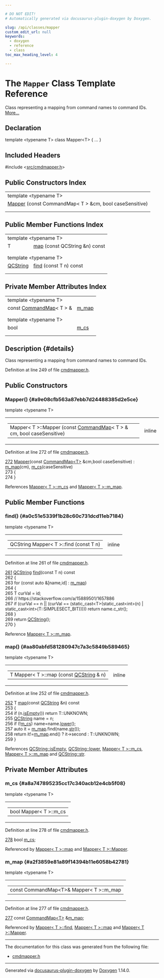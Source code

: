 ```yaml
---

# DO NOT EDIT!
# Automatically generated via docusaurus-plugin-doxygen by Doxygen.

slug: /api/classes/mapper
custom_edit_url: null
keywords:
  - doxygen
  - reference
  - class
toc_max_heading_level: 4

---
```


<div class="doxyPage">

# The `Mapper` Class Template Reference

Class representing a mapping from command names to command IDs. <a href="#details">More...</a>

## Declaration

<div class="doxyDeclaration">
template &lt;typename T&gt;
class Mapper&lt;T&gt; { ... }
</div>

## Included Headers

<div class="doxyIncludesList">#include &lt;<a href="/web-doxygen/docs/api/files/src/cmdmapper-h">src/cmdmapper.h</a>&gt;
</div>

## Public Constructors Index

<table class="doxyMembersIndex">

<tr class="doxyMemberIndexTemplate">
<td class="doxyMemberIndexTemplate" colspan="2"><div>template &lt;typename T&gt;</div></td>
</tr>
<tr class="doxyMemberIndexItem">
<td class="doxyMemberIndexItemNoTypeNameTemplate" colspan="2" align="left" valign="top"><a href="#a9e08cfb563a87ebb7d24488385d2e5ce">Mapper</a> (const CommandMap&lt; T &gt; &amp;cm, bool caseSensitive)</td>
</tr>
<tr class="doxyMemberIndexDescription">
<td class="doxyMemberIndexDescriptionLeft"></td>
<td class="doxyMemberIndexDescriptionRight">
</td>
</tr>
<tr class="doxyMemberIndexSeparator">
<td class="doxyMemberIndexSeparator" colspan="2"></td>
</tr>

</table>

## Public Member Functions Index

<table class="doxyMembersIndex">

<tr class="doxyMemberIndexTemplate">
<td class="doxyMemberIndexTemplate" colspan="2"><div>template &lt;typename T&gt;</div></td>
</tr>
<tr class="doxyMemberIndexItem">
<td class="doxyMemberIndexItemTypeTemplate" align="left" valign="top">T</td>
<td class="doxyMemberIndexItemNameTemplate" align="left" valign="top"><a href="#aa80abfd581280947c7a3c5849b589465">map</a> (const QCString &amp;n) const</td>
</tr>
<tr class="doxyMemberIndexDescription">
<td class="doxyMemberIndexDescriptionLeft"></td>
<td class="doxyMemberIndexDescriptionRight">
</td>
</tr>
<tr class="doxyMemberIndexSeparator">
<td class="doxyMemberIndexSeparator" colspan="2"></td>
</tr>

<tr class="doxyMemberIndexTemplate">
<td class="doxyMemberIndexTemplate" colspan="2"><div>template &lt;typename T&gt;</div></td>
</tr>
<tr class="doxyMemberIndexItem">
<td class="doxyMemberIndexItemTypeTemplate" align="left" valign="top"><a href="/web-doxygen/docs/api/classes/qcstring">QCString</a></td>
<td class="doxyMemberIndexItemNameTemplate" align="left" valign="top"><a href="#a0c51e5339f1b28c60c731dcd11eb7184">find</a> (const T n) const</td>
</tr>
<tr class="doxyMemberIndexDescription">
<td class="doxyMemberIndexDescriptionLeft"></td>
<td class="doxyMemberIndexDescriptionRight">
</td>
</tr>
<tr class="doxyMemberIndexSeparator">
<td class="doxyMemberIndexSeparator" colspan="2"></td>
</tr>

</table>

## Private Member Attributes Index

<table class="doxyMembersIndex">

<tr class="doxyMemberIndexTemplate">
<td class="doxyMemberIndexTemplate" colspan="2"><div>template &lt;typename T&gt;</div></td>
</tr>
<tr class="doxyMemberIndexItem">
<td class="doxyMemberIndexItemTypeTemplate" align="left" valign="top">const <a href="/web-doxygen/docs/api/files/src/cmdmapper-h/#a76f30bfa2d9318e64adc918b05039dad">CommandMap</a>&lt; T &gt; &amp;</td>
<td class="doxyMemberIndexItemNameTemplate" align="left" valign="top"><a href="#a2f3859e81a89f14394b11e6058b42781">m_map</a></td>
</tr>
<tr class="doxyMemberIndexDescription">
<td class="doxyMemberIndexDescriptionLeft"></td>
<td class="doxyMemberIndexDescriptionRight">
</td>
</tr>
<tr class="doxyMemberIndexSeparator">
<td class="doxyMemberIndexSeparator" colspan="2"></td>
</tr>

<tr class="doxyMemberIndexTemplate">
<td class="doxyMemberIndexTemplate" colspan="2"><div>template &lt;typename T&gt;</div></td>
</tr>
<tr class="doxyMemberIndexItem">
<td class="doxyMemberIndexItemTypeTemplate" align="left" valign="top">bool</td>
<td class="doxyMemberIndexItemNameTemplate" align="left" valign="top"><a href="#a8a747895235cc17c340acb12e4cb5f08">m_cs</a></td>
</tr>
<tr class="doxyMemberIndexDescription">
<td class="doxyMemberIndexDescriptionLeft"></td>
<td class="doxyMemberIndexDescriptionRight">
</td>
</tr>
<tr class="doxyMemberIndexSeparator">
<td class="doxyMemberIndexSeparator" colspan="2"></td>
</tr>

</table>

## Description {#details}

Class representing a mapping from command names to command IDs.

Definition at line 249 of file <a href="/web-doxygen/docs/api/files/src/cmdmapper-h">cmdmapper.h</a>.

<div class="doxySectionDef">

## Public Constructors

### Mapper() {#a9e08cfb563a87ebb7d24488385d2e5ce}

<div class="doxyMemberItem">
<div class="doxyMemberProto">
<div class="doxyMemberTemplate">template &lt;typename T&gt;</div>
<table class="doxyMemberLabels">
<tr class="doxyMemberLabels">
<td class="doxyMemberLabelsLeft">
<table class="doxyMemberName">
<tr>
<td class="doxyMemberName">Mapper&lt; T &gt;::Mapper (const <a href="/web-doxygen/docs/api/files/src/cmdmapper-h/#a76f30bfa2d9318e64adc918b05039dad">CommandMap</a>&lt; T &gt; &amp; cm, bool caseSensitive)</td>
</tr>
</table>
</td>
<td class="doxyMemberLabelsRight">
<span class="doxyMemberLabels">
<span class="doxyMemberLabel inline">inline</span>
</span>
</td>
</tr>
</table>
</div>
<div class="doxyMemberDoc">



Definition at line 272 of file <a href="/web-doxygen/docs/api/files/src/cmdmapper-h">cmdmapper.h</a>.

<div class="doxyProgramListing">

<div class="doxyCodeLine"><span class="doxyLineNumber"><a href="#a9e08cfb563a87ebb7d24488385d2e5ce">272</a></span><span class="doxyLineContent"><span class="doxyHighlight">    <a href="#a9e08cfb563a87ebb7d24488385d2e5ce">Mapper</a>(</span><span class="doxyHighlightKeyword">const</span><span class="doxyHighlight"> <a href="/web-doxygen/docs/api/files/src/cmdmapper-h/#a76f30bfa2d9318e64adc918b05039dad">CommandMap&lt;T&gt;</a> &amp;cm,</span><span class="doxyHighlightKeywordType">bool</span><span class="doxyHighlight"> caseSensitive) : <a href="#a2f3859e81a89f14394b11e6058b42781">m_map</a>(cm), <a href="#a8a747895235cc17c340acb12e4cb5f08">m_cs</a>(caseSensitive)</span></span></div>
<div class="doxyCodeLine"><span class="doxyLineNumber">273</span><span class="doxyLineContent"><span class="doxyHighlight">    {</span></span></div>
<div class="doxyCodeLine"><span class="doxyLineNumber">274</span><span class="doxyLineContent"><span class="doxyHighlight">    }</span></span></div>

</div>


References <a href="#a8a747895235cc17c340acb12e4cb5f08">Mapper&lt; T &gt;::m\_cs</a> and <a href="#a2f3859e81a89f14394b11e6058b42781">Mapper&lt; T &gt;::m\_map</a>.
</div>
</div>

</div>

<div class="doxySectionDef">

## Public Member Functions

### find() {#a0c51e5339f1b28c60c731dcd11eb7184}

<div class="doxyMemberItem">
<div class="doxyMemberProto">
<div class="doxyMemberTemplate">template &lt;typename T&gt;</div>
<table class="doxyMemberLabels">
<tr class="doxyMemberLabels">
<td class="doxyMemberLabelsLeft">
<table class="doxyMemberName">
<tr>
<td class="doxyMemberName">QCString Mapper&lt; T &gt;::find (const T n)</td>
</tr>
</table>
</td>
<td class="doxyMemberLabelsRight">
<span class="doxyMemberLabels">
<span class="doxyMemberLabel inline">inline</span>
</span>
</td>
</tr>
</table>
</div>
<div class="doxyMemberDoc">



Definition at line 261 of file <a href="/web-doxygen/docs/api/files/src/cmdmapper-h">cmdmapper.h</a>.

<div class="doxyProgramListing">

<div class="doxyCodeLine"><span class="doxyLineNumber"><a href="#a0c51e5339f1b28c60c731dcd11eb7184">261</a></span><span class="doxyLineContent"><span class="doxyHighlight">    <a href="/web-doxygen/docs/api/classes/qcstring">QCString</a> <a href="#a0c51e5339f1b28c60c731dcd11eb7184">find</a>(</span><span class="doxyHighlightKeyword">const</span><span class="doxyHighlight"> T n)</span><span class="doxyHighlightKeyword"> const</span></span></div>
<div class="doxyCodeLine"><span class="doxyLineNumber">262</span><span class="doxyLineContent"><span class="doxyHighlightKeyword">    </span><span class="doxyHighlight">{</span></span></div>
<div class="doxyCodeLine"><span class="doxyLineNumber">263</span><span class="doxyLineContent"><span class="doxyHighlight">      </span><span class="doxyHighlightKeywordFlow">for</span><span class="doxyHighlight"> (</span><span class="doxyHighlightKeyword">const</span><span class="doxyHighlight"> </span><span class="doxyHighlightKeyword">auto</span><span class="doxyHighlight"> &amp;[name,</span><span class="doxyHighlightKeywordType">id</span><span class="doxyHighlight">] : <a href="#a2f3859e81a89f14394b11e6058b42781">m_map</a>)</span></span></div>
<div class="doxyCodeLine"><span class="doxyLineNumber">264</span><span class="doxyLineContent"><span class="doxyHighlight">      {</span></span></div>
<div class="doxyCodeLine"><span class="doxyLineNumber">265</span><span class="doxyLineContent"><span class="doxyHighlight">        T curVal = id;</span></span></div>
<div class="doxyCodeLine"><span class="doxyLineNumber">266</span><span class="doxyLineContent"><span class="doxyHighlight">        </span><span class="doxyHighlightComment">// https://stackoverflow.com/a/15889501/1657886</span></span></div>
<div class="doxyCodeLine"><span class="doxyLineNumber">267</span><span class="doxyLineContent"><span class="doxyHighlight">        </span><span class="doxyHighlightKeywordFlow">if</span><span class="doxyHighlight"> (curVal == n || (curVal == (</span><span class="doxyHighlightKeyword">static_cast&lt;</span><span class="doxyHighlight">T</span><span class="doxyHighlightKeyword">&gt;</span><span class="doxyHighlight">(</span><span class="doxyHighlightKeyword">static_cast&lt;</span><span class="doxyHighlightKeywordType">int</span><span class="doxyHighlightKeyword">&gt;</span><span class="doxyHighlight">(n) | </span><span class="doxyHighlightKeyword">static_cast&lt;</span><span class="doxyHighlightKeywordType">int</span><span class="doxyHighlightKeyword">&gt;</span><span class="doxyHighlight">(T::SIMPLESECT_BIT))))) </span><span class="doxyHighlightKeywordFlow">return</span><span class="doxyHighlight"> name.c_str();</span></span></div>
<div class="doxyCodeLine"><span class="doxyLineNumber">268</span><span class="doxyLineContent"><span class="doxyHighlight">      }</span></span></div>
<div class="doxyCodeLine"><span class="doxyLineNumber">269</span><span class="doxyLineContent"><span class="doxyHighlight">      </span><span class="doxyHighlightKeywordFlow">return</span><span class="doxyHighlight"> <a href="/web-doxygen/docs/api/classes/qcstring">QCString</a>();</span></span></div>
<div class="doxyCodeLine"><span class="doxyLineNumber">270</span><span class="doxyLineContent"><span class="doxyHighlight">    }</span></span></div>

</div>


Reference <a href="#a2f3859e81a89f14394b11e6058b42781">Mapper&lt; T &gt;::m\_map</a>.
</div>
</div>

### map() {#aa80abfd581280947c7a3c5849b589465}

<div class="doxyMemberItem">
<div class="doxyMemberProto">
<div class="doxyMemberTemplate">template &lt;typename T&gt;</div>
<table class="doxyMemberLabels">
<tr class="doxyMemberLabels">
<td class="doxyMemberLabelsLeft">
<table class="doxyMemberName">
<tr>
<td class="doxyMemberName">T Mapper&lt; T &gt;::map (const <a href="/web-doxygen/docs/api/classes/qcstring">QCString</a> &amp; n)</td>
</tr>
</table>
</td>
<td class="doxyMemberLabelsRight">
<span class="doxyMemberLabels">
<span class="doxyMemberLabel inline">inline</span>
</span>
</td>
</tr>
</table>
</div>
<div class="doxyMemberDoc">



Definition at line 252 of file <a href="/web-doxygen/docs/api/files/src/cmdmapper-h">cmdmapper.h</a>.

<div class="doxyProgramListing">

<div class="doxyCodeLine"><span class="doxyLineNumber"><a href="#aa80abfd581280947c7a3c5849b589465">252</a></span><span class="doxyLineContent"><span class="doxyHighlight">    T <a href="#aa80abfd581280947c7a3c5849b589465">map</a>(</span><span class="doxyHighlightKeyword">const</span><span class="doxyHighlight"> <a href="/web-doxygen/docs/api/classes/qcstring">QCString</a> &amp;n)</span><span class="doxyHighlightKeyword"> const</span></span></div>
<div class="doxyCodeLine"><span class="doxyLineNumber">253</span><span class="doxyLineContent"><span class="doxyHighlightKeyword">    </span><span class="doxyHighlight">{</span></span></div>
<div class="doxyCodeLine"><span class="doxyLineNumber">254</span><span class="doxyLineContent"><span class="doxyHighlight">      </span><span class="doxyHighlightKeywordFlow">if</span><span class="doxyHighlight"> (n.<a href="/web-doxygen/docs/api/classes/qcstring/#a621c4090d69ad7d05ef8e5234376c3d8">isEmpty</a>()) </span><span class="doxyHighlightKeywordFlow">return</span><span class="doxyHighlight"> T::UNKNOWN;</span></span></div>
<div class="doxyCodeLine"><span class="doxyLineNumber">255</span><span class="doxyLineContent"><span class="doxyHighlight">      <a href="/web-doxygen/docs/api/classes/qcstring">QCString</a> name = n;</span></span></div>
<div class="doxyCodeLine"><span class="doxyLineNumber">256</span><span class="doxyLineContent"><span class="doxyHighlight">      </span><span class="doxyHighlightKeywordFlow">if</span><span class="doxyHighlight"> (!<a href="#a8a747895235cc17c340acb12e4cb5f08">m_cs</a>) name=name.<a href="/web-doxygen/docs/api/classes/qcstring/#a33688239622e659cfb469fbd62c9cccb">lower</a>();</span></span></div>
<div class="doxyCodeLine"><span class="doxyLineNumber">257</span><span class="doxyLineContent"><span class="doxyHighlight">      </span><span class="doxyHighlightKeyword">auto</span><span class="doxyHighlight"> it = <a href="#a2f3859e81a89f14394b11e6058b42781">m_map</a>.find(name.<a href="/web-doxygen/docs/api/classes/qcstring/#a875e9ad762554ef12f3ed69b015bb245">str</a>());</span></span></div>
<div class="doxyCodeLine"><span class="doxyLineNumber">258</span><span class="doxyLineContent"><span class="doxyHighlight">      </span><span class="doxyHighlightKeywordFlow">return</span><span class="doxyHighlight"> it!=<a href="#a2f3859e81a89f14394b11e6058b42781">m_map</a>.end() ? it-&gt;second : T::UNKNOWN;</span></span></div>
<div class="doxyCodeLine"><span class="doxyLineNumber">259</span><span class="doxyLineContent"><span class="doxyHighlight">    }</span></span></div>

</div>


References <a href="/web-doxygen/docs/api/classes/qcstring/#a621c4090d69ad7d05ef8e5234376c3d8">QCString::isEmpty</a>, <a href="/web-doxygen/docs/api/classes/qcstring/#a33688239622e659cfb469fbd62c9cccb">QCString::lower</a>, <a href="#a8a747895235cc17c340acb12e4cb5f08">Mapper&lt; T &gt;::m\_cs</a>, <a href="#a2f3859e81a89f14394b11e6058b42781">Mapper&lt; T &gt;::m\_map</a> and <a href="/web-doxygen/docs/api/classes/qcstring/#a875e9ad762554ef12f3ed69b015bb245">QCString::str</a>.
</div>
</div>

</div>

<div class="doxySectionDef">

## Private Member Attributes

### m\_cs {#a8a747895235cc17c340acb12e4cb5f08}

<div class="doxyMemberItem">
<div class="doxyMemberProto">
<div class="doxyMemberTemplate">template &lt;typename T&gt;</div>
<table class="doxyMemberLabels">
<tr class="doxyMemberLabels">
<td class="doxyMemberLabelsLeft">
<table class="doxyMemberName">
<tr>
<td class="doxyMemberName">bool Mapper&lt; T &gt;::m_cs</td>
</tr>
</table>
</td>
</tr>
</table>
</div>
<div class="doxyMemberDoc">



Definition at line 278 of file <a href="/web-doxygen/docs/api/files/src/cmdmapper-h">cmdmapper.h</a>.

<div class="doxyProgramListing">

<div class="doxyCodeLine"><span class="doxyLineNumber"><a href="#a8a747895235cc17c340acb12e4cb5f08">278</a></span><span class="doxyLineContent"><span class="doxyHighlight">    </span><span class="doxyHighlightKeywordType">bool</span><span class="doxyHighlight"> <a href="#a8a747895235cc17c340acb12e4cb5f08">m_cs</a>;</span></span></div>

</div>


Referenced by <a href="#aa80abfd581280947c7a3c5849b589465">Mapper&lt; T &gt;::map</a> and <a href="#a9e08cfb563a87ebb7d24488385d2e5ce">Mapper&lt; T &gt;::Mapper</a>.
</div>
</div>

### m\_map {#a2f3859e81a89f14394b11e6058b42781}

<div class="doxyMemberItem">
<div class="doxyMemberProto">
<div class="doxyMemberTemplate">template &lt;typename T&gt;</div>
<table class="doxyMemberLabels">
<tr class="doxyMemberLabels">
<td class="doxyMemberLabelsLeft">
<table class="doxyMemberName">
<tr>
<td class="doxyMemberName">const CommandMap&lt;T&gt;&amp; Mapper&lt; T &gt;::m_map</td>
</tr>
</table>
</td>
</tr>
</table>
</div>
<div class="doxyMemberDoc">



Definition at line 277 of file <a href="/web-doxygen/docs/api/files/src/cmdmapper-h">cmdmapper.h</a>.

<div class="doxyProgramListing">

<div class="doxyCodeLine"><span class="doxyLineNumber"><a href="#a2f3859e81a89f14394b11e6058b42781">277</a></span><span class="doxyLineContent"><span class="doxyHighlight">    </span><span class="doxyHighlightKeyword">const</span><span class="doxyHighlight"> <a href="/web-doxygen/docs/api/files/src/cmdmapper-h/#a76f30bfa2d9318e64adc918b05039dad">CommandMap&lt;T&gt;</a> &amp;<a href="#a2f3859e81a89f14394b11e6058b42781">m_map</a>;</span></span></div>

</div>


Referenced by <a href="#a0c51e5339f1b28c60c731dcd11eb7184">Mapper&lt; T &gt;::find</a>, <a href="#aa80abfd581280947c7a3c5849b589465">Mapper&lt; T &gt;::map</a> and <a href="#a9e08cfb563a87ebb7d24488385d2e5ce">Mapper&lt; T &gt;::Mapper</a>.
</div>
</div>

</div>

<hr/>

The documentation for this class was generated from the following file:

<ul>
<li><a href="/web-doxygen/docs/api/files/src/cmdmapper-h">cmdmapper.h</a></li>
</ul>

<hr/>

<p class="doxyGeneratedBy">Generated via <a href="https://github.com/xpack/docusaurus-plugin-doxygen">docusaurus-plugin-doxygen</a> by <a href="https://www.doxygen.nl">Doxygen</a> 1.14.0.</p>

</div>
